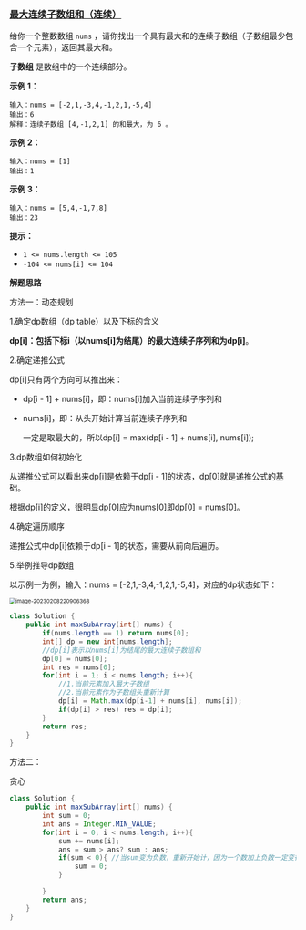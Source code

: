 ### [最大连续子数组和（连续）](https://leetcode.cn/problems/maximum-subarray/description)

给你一个整数数组 `nums` ，请你找出一个具有最大和的连续子数组（子数组最少包含一个元素），返回其最大和。

**子数组** 是数组中的一个连续部分。

 

**示例 1：**

```
输入：nums = [-2,1,-3,4,-1,2,1,-5,4]
输出：6
解释：连续子数组 [4,-1,2,1] 的和最大，为 6 。
```

**示例 2：**

```
输入：nums = [1]
输出：1
```

**示例 3：**

```
输入：nums = [5,4,-1,7,8]
输出：23
```

 

**提示：**

- `1 <= nums.length <= 105`
- `-104 <= nums[i] <= 104`



**解题思路**

方法一：动态规划

1.确定dp数组（dp table）以及下标的含义

**dp[i]：包括下标i（以nums[i]为结尾）的最大连续子序列和为dp[i]**。

2.确定递推公式

dp[i]只有两个方向可以推出来：

- dp[i - 1] + nums[i]，即：nums[i]加入当前连续子序列和

- nums[i]，即：从头开始计算当前连续子序列和

  一定是取最大的，所以dp[i] = max(dp[i - 1] + nums[i], nums[i]);

3.dp数组如何初始化

从递推公式可以看出来dp[i]是依赖于dp[i - 1]的状态，dp[0]就是递推公式的基础。

根据dp[i]的定义，很明显dp[0]应为nums[0]即dp[0] = nums[0]。

4.确定遍历顺序

递推公式中dp[i]依赖于dp[i - 1]的状态，需要从前向后遍历。

5.举例推导dp数组

以示例一为例，输入：nums = [-2,1,-3,4,-1,2,1,-5,4]，对应的dp状态如下：

<img src="https://palepics.oss-cn-guangzhou.aliyuncs.com/img/image-20230208220906368.png" alt="image-20230208220906368" style="zoom: 67%;" />



```java
class Solution {
    public int maxSubArray(int[] nums) {
        if(nums.length == 1) return nums[0]; 
        int[] dp = new int[nums.length];
        //dp[i]表示以nums[i]为结尾的最大连续子数组和
        dp[0] = nums[0];
        int res = nums[0];
        for(int i = 1; i < nums.length; i++){
            //1.当前元素加入最大子数组
            //2.当前元素作为子数组头重新计算
            dp[i] = Math.max(dp[i-1] + nums[i], nums[i]);
            if(dp[i] > res) res = dp[i];
        }
        return res;
    }
}
```



方法二：

贪心

```java
class Solution {
    public int maxSubArray(int[] nums) {
        int sum = 0;
        int ans = Integer.MIN_VALUE;
        for(int i = 0; i < nums.length; i++){
            sum += nums[i];
            ans = sum > ans? sum : ans;
            if(sum < 0){ //当sum变为负数，重新开始计，因为一个数加上负数一定变得更小
                sum = 0; 
            }

        }
        return ans;
    }
}
```



